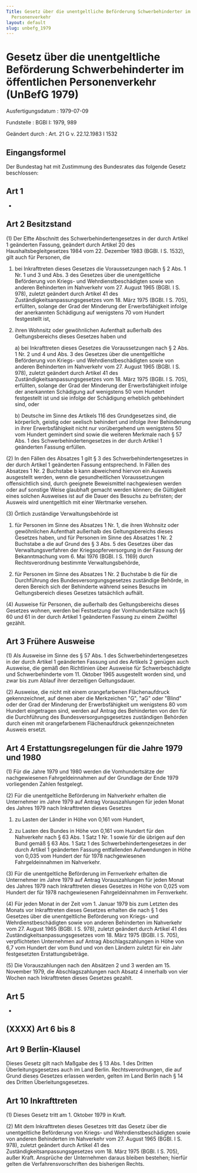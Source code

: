 ```yaml
---
Title: Gesetz über die unentgeltliche Beförderung Schwerbehinderter im öffentlichen
  Personenverkehr
layout: default
slug: unbefg_1979
---
```


# Gesetz über die unentgeltliche Beförderung Schwerbehinderter im öffentlichen Personenverkehr (UnBefG 1979)

Ausfertigungsdatum
:   1979-07-09

Fundstelle
:   BGBl I: 1979, 989

Geändert durch
:   Art. 21 G v. 22.12.1983 I 1532


## Eingangsformel

Der Bundestag hat mit Zustimmung des Bundesrates das folgende Gesetz
beschlossen:


## Art 1

-


## Art 2 Besitzstand

(1) Der Elfte Abschnitt des Schwerbehindertengesetzes in der durch
Artikel 1 geänderten Fassung, geändert durch Artikel 20 des
Haushaltsbegleitgesetzes 1984 vom 22. Dezember 1983 (BGBl. I S. 1532),
gilt auch für Personen, die

1.  bei Inkrafttreten dieses Gesetzes die Voraussetzungen nach § 2 Abs. 1
    Nr. 1 und 3 und Abs. 3 des Gesetzes über die unentgeltliche
    Beförderung von Kriegs- und Wehrdienstbeschädigten sowie von anderen
    Behinderten im Nahverkehr vom 27. August 1965 (BGBl. I S. 978),
    zuletzt geändert durch Artikel 41 des Zuständigkeitsanpassungsgesetzes
    vom 18. März 1975 (BGBl. I S. 705), erfüllten, solange der Grad der
    Minderung der Erwerbsfähigkeit infolge der anerkannten Schädigung auf
    wenigstens 70 vom Hundert festgestellt ist,


2.  ihren Wohnsitz oder gewöhnlichen Aufenthalt außerhalb des
    Geltungsbereichs dieses Gesetzes haben und

    a)  bei Inkrafttreten dieses Gesetzes die Voraussetzungen nach § 2 Abs. 1
        Nr. 2 und 4 und Abs. 3 des Gesetzes über die unentgeltliche
        Beförderung von Kriegs- und Wehrdienstbeschädigten sowie von anderen
        Behinderten im Nahverkehr vom 27. August 1965 (BGBl. I S. 978),
        zuletzt geändert durch Artikel 41 des Zuständigkeitsanpassungsgesetzes
        vom 18. März 1975 (BGBl. I S. 705), erfüllten, solange der Grad der
        Minderung der Erwerbsfähigkeit infolge der anerkannten Schädigung auf
        wenigstens 50 vom Hundert festgestellt ist und sie infolge der
        Schädigung erheblich gehbehindert sind, oder


    b)  Deutsche im Sinne des Artikels 116 des Grundgesetzes sind, die
        körperlich, geistig oder seelisch behindert und infolge ihrer
        Behinderung in ihrer Erwerbsfähigkeit nicht nur vorübergehend um
        wenigstens 50 vom Hundert gemindert sind sowie die weiteren Merkmale
        nach § 57 Abs. 1 des Schwerbehindertengesetzes in der durch Artikel 1
        geänderten Fassung erfüllen.







(2) In den Fällen des Absatzes 1 gilt § 3 des
Schwerbehindertengesetzes in der durch Artikel 1 geänderten Fassung
entsprechend. In Fällen des Absatzes 1 Nr. 2 Buchstabe b kann
abweichend hiervon ein Ausweis ausgestellt werden, wenn die
gesundheitlichen Voraussetzungen offensichtlich sind, durch geeignete
Beweismittel nachgewiesen werden oder auf sonstige Weise glaubhaft
gemacht werden können; die Gültigkeit eines solchen Ausweises ist auf
die Dauer des Besuchs zu befristen; der Ausweis wird unentgeltlich mit
einer Wertmarke versehen.

(3) Örtlich zuständige Verwaltungsbehörde ist

1.  für Personen im Sinne des Absatzes 1 Nr. 1, die ihren Wohnsitz oder
    gewöhnlichen Aufenthalt außerhalb des Geltungsbereichs dieses Gesetzes
    haben, und für Personen im Sinne des Absatzes 1 Nr. 2 Buchstabe a die
    auf Grund des § 3 Abs. 5 des Gesetzes über das Verwaltungsverfahren
    der Kriegsopferversorgung in der Fassung der Bekanntmachung vom 6. Mai
    1976 (BGBl. I S. 1169) durch Rechtsverordnung bestimmte
    Verwaltungsbehörde,


2.  für Personen im Sinne des Absatzes 1 Nr. 2 Buchstabe b die für die
    Durchführung des Bundesversorgungsgesetzes zuständige Behörde, in
    deren Bereich sich der Behinderte während seines Besuchs im
    Geltungsbereich dieses Gesetzes tatsächlich aufhält.




(4) Ausweise für Personen, die außerhalb des Geltungsbereichs dieses
Gesetzes wohnen, werden bei Festsetzung der Vomhundertsätze nach §§ 60
und 61 in der durch Artikel 1 geänderten Fassung zu einem Zwölftel
gezählt.


## Art 3 Frühere Ausweise

(1) Als Ausweise im Sinne des § 57 Abs. 1 des
Schwerbehindertengesetzes in der durch Artikel 1 geänderten Fassung
und des Artikels 2 genügen auch Ausweise, die gemäß den Richtlinien
über Ausweise für Schwerbeschädigte und Schwerbehinderte vom 11.
Oktober 1965 ausgestellt worden sind, und zwar bis zum Ablauf ihrer
derzeitigen Geltungsdauer.

(2) Ausweise, die nicht mit einem orangefarbenen Flächenaufdruck
gekennzeichnet, auf denen aber die Merkzeichen "G", "aG" oder "Blind"
oder der Grad der Minderung der Erwerbsfähigkeit um wenigstens 80 vom
Hundert eingetragen sind, werden auf Antrag des Behinderten von den
für die Durchführung des Bundesversorgungsgesetzes zuständigen
Behörden durch einen mit orangefarbenem Flächenaufdruck
gekennzeichneten Ausweis ersetzt.


## Art 4 Erstattungsregelungen für die Jahre 1979 und 1980

(1) Für die Jahre 1979 und 1980 werden die Vomhundertsätze der
nachgewiesenen Fahrgeldeinnahmen auf der Grundlage der Ende 1979
vorliegenden Zahlen festgelegt.

(2) Für die unentgeltliche Beförderung im Nahverkehr erhalten die
Unternehmer im Jahre 1979 auf Antrag Vorauszahlungen für jeden Monat
des Jahres 1979 nach Inkrafttreten dieses Gesetzes

1.  zu Lasten der Länder in Höhe von 0,161 vom Hundert,


2.  zu Lasten des Bundes in Höhe von 0,161 vom Hundert für den Nahverkehr
    nach § 63 Abs. 1 Satz 1 Nr. 1 sowie für die übrigen auf den Bund gemäß
    § 63 Abs. 1 Satz 1 des Schwerbehindertengesetzes in der durch Artikel
    1 geänderten Fassung entfallenden Aufwendungen in Höhe von 0,035 vom
    Hundert der für 1978 nachgewiesenen Fahrgeldeinnahmen im Nahverkehr.




(3) Für die unentgeltliche Beförderung im Fernverkehr erhalten die
Unternehmer im Jahre 1979 auf Antrag Vorauszahlungen für jeden Monat
des Jahres 1979 nach Inkrafttreten dieses Gesetzes in Höhe von 0,025
vom Hundert der für 1978 nachgewiesenen Fahrgeldeinnahmen im
Fernverkehr.

(4) Für jeden Monat in der Zeit vom 1. Januar 1979 bis zum Letzten des
Monats vor Inkrafttreten dieses Gesetzes erhalten die nach § 1 des
Gesetzes über die unentgeltliche Beförderung von Kriegs- und
Wehrdienstbeschädigten sowie von anderen Behinderten im Nahverkehr vom
27\. August 1965 (BGBl. I S. 978), zuletzt geändert durch Artikel 41
des Zuständigkeitsanpassungsgesetzes vom 18. März 1975 (BGBl. I S.
705), verpflichteten Unternehmen auf Antrag Abschlagszahlungen in Höhe
von 6,7 vom Hundert der vom Bund und von den Ländern zuletzt für ein
Jahr festgesetzten Erstattungsbeträge.

(5) Die Vorauszahlungen nach den Absätzen 2 und 3 werden am 15.
November 1979, die Abschlagszahlungen nach Absatz 4 innerhalb von vier
Wochen nach Inkrafttreten dieses Gesetzes gezahlt.


## Art 5

-


## (XXXX) Art 6 bis 8



## Art 9 Berlin-Klausel

Dieses Gesetz gilt nach Maßgabe des § 13 Abs. 1 des Dritten
Überleitungsgesetzes auch im Land Berlin. Rechtsverordnungen, die auf
Grund dieses Gesetzes erlassen werden, gelten im Land Berlin nach § 14
des Dritten Überleitungsgesetzes.


## Art 10 Inkrafttreten

(1) Dieses Gesetz tritt am 1. Oktober 1979 in Kraft.

(2) Mit dem Inkrafttreten dieses Gesetzes tritt das Gesetz über die
unentgeltliche Beförderung von Kriegs- und Wehrdienstbeschädigten
sowie von anderen Behinderten im Nahverkehr vom 27. August 1965 (BGBl.
I S. 978), zuletzt geändert durch Artikel 41 des
Zuständigkeitsanpassungsgesetzes vom 18. März 1975 (BGBl. I S. 705),
außer Kraft. Ansprüche der Unternehmen daraus bleiben bestehen;
hierfür gelten die Verfahrensvorschriften des bisherigen Rechts.

